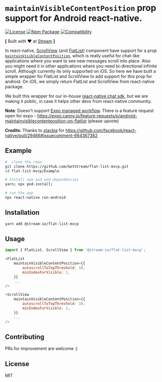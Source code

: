 # `maintainVisibleContentPosition` prop support for Android react-native.

[![License](https://img.shields.io/badge/license-MIT-blue.svg)](https://github.com/GetStream/flat-list-mvcp/blob/main/LICENSE)
[![Npm Package](https://img.shields.io/badge/npm--package-v0.0.6-blue)](https://www.npmjs.com/package/@stream-io/flat-list-mvcp)
[![Compatibility](https://img.shields.io/badge/react--native%20--%20android%20%7C%20iOS-compatible-brightgreen)](https://reactnative.dev/)

**[** Built with ♥ at [Stream](https://getstream.io/) **]**

In react-native, [ScrollView](https://reactnative.dev/docs/scrollview) (and [FlatList](https://reactnative.dev/docs/flatlist)) component have support for a prop [`maintainVisibleContentPosition`](https://reactnative.dev/docs/scrollview#maintainvisiblecontentposition), which is really useful for chat-like applications where you want to see new messages scroll into place. Also you might need it in other applications where you need bi-directional infinite scroll. Although currently its only supported on iOS. So here we have built a simple wrapper for FlatList and ScrollView to add support for this prop for android.  On iOS, we simply return FlatList and ScrollView from react-native package.

We built this wrapper for our in-house [react-native chat sdk](https://github.com/GetStream/stream-chat-react-native), but we are making it public, in case it helps other devs from react-native community.

**Note**: Doesn't support [Expo managed workflow](https://docs.expo.io/introduction/managed-vs-bare/#managed-workflow). There is a feature request open for expo - https://expo.canny.io/feature-requests/p/android-maintainvisiblecontentposition-on-flatlist (please upvote)

**Credits**: Thanks to [stackia](https://github.com/stackia) for https://github.com/facebook/react-native/pull/29466#issuecomment-664367382

## Example

```sh
#  clone the repo
git clone https://github.com/GetStream/flat-list-mvcp.git
cd flat-list-mvcp/Example

# Install npm and pod dependencies
yarn; npx pod-install;

# run the app
npx react-native run-android
```
## Installation

```sh
yarn add @stream-io/flat-list-mvcp
```

## Usage

```js
import { FlatList, ScrollView } from '@stream-io/flat-list-mvcp';

<FlatList
    maintainVisibleContentPosition={{
        autoscrollToTopThreshold: 10,
        minIndexForVisible: 1,
    }}
    ...
/>

<ScrollView
    maintainVisibleContentPosition={{
        autoscrollToTopThreshold: 10,
        minIndexForVisible: 1,
    }}
    ...
/>

```

## Contributing

PRs for improvement are welcome :) 
## License

MIT
